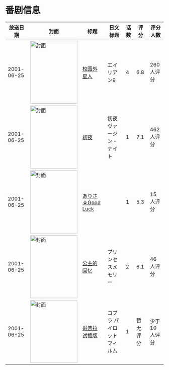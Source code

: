 # 番剧信息

|放送日期|封面|标题|日文标题|话数|评分|评分人数|
|---|---|---|---|---|---|---|
|2001-06-25|<img src="//lain.bgm.tv/pic/cover/c/e4/65/2794_Xi1TU.jpg" alt="封面" style="width:150px;height:200px;object-fit:cover;">|[校园外星人](https://bangumi.tv/subject/2794)|エイリアン9|4|6.8|260人评分|
|2001-06-25|<img src="/img/no_icon_subject.png" alt="封面" style="width:150px;height:200px;object-fit:cover;">|[初夜](https://bangumi.tv/subject/37909)|初夜 ヴァージン・ナイト|1|7.1|462人评分|
|2001-06-25|<img src="//lain.bgm.tv/pic/cover/c/a6/72/98077_HanZG.jpg" alt="封面" style="width:150px;height:200px;object-fit:cover;">|[ありさ☆Good Luck](https://bangumi.tv/subject/98077)||1|5.3|15人评分|
|2001-06-25|<img src="/img/no_icon_subject.png" alt="封面" style="width:150px;height:200px;object-fit:cover;">|[公主的回忆](https://bangumi.tv/subject/103472)|プリンセスメモリー|2|6.1|46人评分|
|2001-06-25|<img src="//lain.bgm.tv/pic/cover/c/85/61/300291_1021U.jpg" alt="封面" style="width:150px;height:200px;object-fit:cover;">|[哥普拉 试播版](https://bangumi.tv/subject/300291)|コブラ パイロットフィルム|1|暂无评分|少于10人评分|

